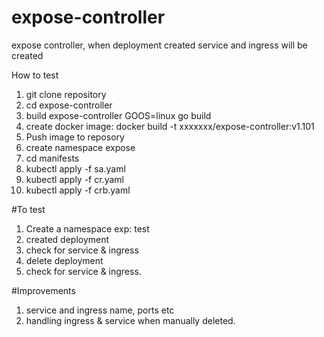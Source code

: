 # expose-controller
expose controller, when deployment created service and ingress will be created

How to test

1. git clone repository
2. cd expose-controller
3. build expose-controller 
   GOOS=linux go build
4. create docker image: docker build -t xxxxxxx/expose-controller:v1.101 
5. Push image to reposory
6. create namespace expose
7. cd manifests
8. kubectl apply -f sa.yaml
9. kubectl apply -f cr.yaml
10. kubectl apply -f crb.yaml


#To test 
1. Create a namespace exp: test
2. created deployment
3. check for service & ingress 
4. delete deployment
5. check for service & ingress.

#Improvements
1. service and ingress name, ports etc
2. handling ingress & service when manually deleted.

